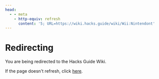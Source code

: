 ```yaml
---
head:
  - - meta
    - http-equiv: refresh
      content: '5; URL=https://wiki.hacks.guide/wiki/Wii:Nintendont'
---
```


# Redirecting

You are being redirected to the Hacks Guide Wiki.

If the page doesn't refresh, click [here](https://wiki.hacks.guide/wiki/Wii:Nintendont).
